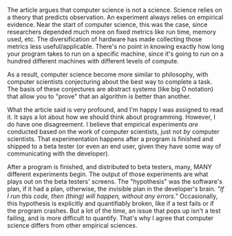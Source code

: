 The article argues that computer science is not a science. Science relies on a theory that predicts observation. An experiment always relies on empirical evidence. Near the start of computer science, this was the case, since researchers depended much more on fixed metrics like run time, memory used, etc. The diversification of hardware has made collecting those metrics less useful/applicable. There's no point in knowing exactly how long your program takes to run on a specific machine, since it's going to run on a hundred different machines with different levels of compute.

As a result, computer science become more similar to philosophy, with computer scientists conjecturing about the best way to complete a task. The basis of these conjectures are abstract systems (like big O notation) that allow you to "prove" that an algorithm is better than another.

What the article said is very profound, and I'm happy I was assigned to read it. It says a lot about how we should think about programming. However, I do have one disagreement. I believe that empirical experiments *are* conducted based on the work of computer scientists, just not *by* computer scientists. That experimentation happens after a program is finished and shipped to a beta tester (or even an end user, given they have some way of communicating with the developer). 

After a program is finished, and distributed to beta testers, many, MANY different experiments begin. The output of those experiments are what plays out on the beta testers' screens. The "hypothesis" was the software's plan, if it had a plan, otherwise, the invisible plan in the developer's brain. *"If I run this code, then (thing) will happen, without any errors."* Occasionally, this hypothesis is explicitly and quantifiably broken, like if a test fails or if the program crashes. But a lot of the time, an issue that pops up isn't a test failing, and is more difficult to quantify. That's why I agree that computer science differs from other empirical sciences.
